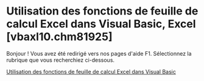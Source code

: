 
# Utilisation des fonctions de feuille de calcul Excel dans Visual Basic, Excel [vbaxl10.chm81925]

Bonjour ! Vous avez été redirigé vers nos pages d'aide F1. Sélectionnez la rubrique que vous recherchiez ci-dessous.

[Utilisation des fonctions de feuille de calcul Excel dans Visual Basic](http://msdn.microsoft.com/library/46e6ba32-8a58-509c-03e8-a23c41b0a400%28Office.15%29.aspx)
